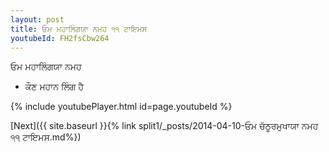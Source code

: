 ```yaml
---
layout: post
title: ਓਮ ਮਹਾਲਿੰਗਯਾ ਨਮਹ ੧੧ ਟਾਇਮਸ
youtubeId: FH2fsCbw264
---
```

 
 
 ਓਮ ਮਹਾਲਿੰਗਯਾ ਨਮਹ  
 
 -  ਕੌਣ ਮਹਾਨ ਲਿੰਗ ਹੈ 
 
  
 
  
 
 
 
 
 
 


{% include youtubePlayer.html id=page.youtubeId %}
 
[Next]({{ site.baseurl }}{% link  split1/_posts/2014-04-10-ਓਮ ਚੱਠੂਰਮੁਖਾਯਾ ਨਮਹ ੧੧ ਟਾਇਮਸ.md%})
 
